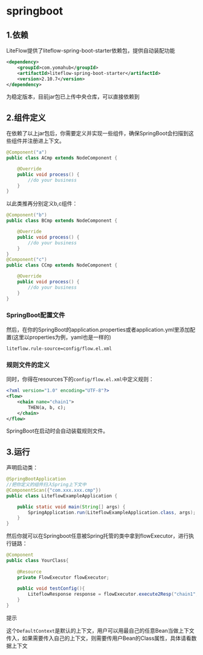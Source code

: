 # springboot

## 1.依赖

LiteFlow提供了liteflow-spring-boot-starter依赖包，提供自动装配功能

```xml
<dependency>
    <groupId>com.yomahub</groupId>
    <artifactId>liteflow-spring-boot-starter</artifactId>
    <version>2.10.7</version>
</dependency>
```

为稳定版本，目前jar包已上传中央仓库，可以直接依赖到

## 2.组件定义

在依赖了以上jar包后，你需要定义并实现一些组件，确保SpringBoot会扫描到这些组件并注册进上下文。

```java
@Component("a")
public class ACmp extends NodeComponent {

	@Override
	public void process() {
		//do your business
	}
}
```

以此类推再分别定义b,c组件：

```java
@Component("b")
public class BCmp extends NodeComponent {

	@Override
	public void process() {
		//do your business
	}
}
@Component("c")
public class CCmp extends NodeComponent {

	@Override
	public void process() {
		//do your business
	}
}
```

### SpringBoot配置文件

然后，在你的SpringBoot的application.properties或者application.yml里添加配置(这里以properties为例，yaml也是一样的)

```properties
liteflow.rule-source=config/flow.el.xml
```

### 规则文件的定义

同时，你得在resources下的`config/flow.el.xml`中定义规则：

```xml
<?xml version="1.0" encoding="UTF-8"?>
<flow>
    <chain name="chain1">
        THEN(a, b, c);
    </chain>
</flow>
```

SpringBoot在启动时会自动装载规则文件。

## 3.运行

声明启动类：

```java
@SpringBootApplication
//把你定义的组件扫入Spring上下文中
@ComponentScan({"com.xxx.xxx.cmp"})
public class LiteflowExampleApplication {

    public static void main(String[] args) {
        SpringApplication.run(LiteflowExampleApplication.class, args);
    }
}
```

然后你就可以在Springboot任意被Spring托管的类中拿到flowExecutor，进行执行链路：

```java
@Component
public class YourClass{
    
    @Resource
    private FlowExecutor flowExecutor;
    
    public void testConfig(){
        LiteflowResponse response = flowExecutor.execute2Resp("chain1", "arg");
    }
}
```

提示

这个`DefaultContext`是默认的上下文，用户可以用最自己的任意Bean当做上下文传入，如果需要传入自己的上下文，则需要传用户Bean的Class属性，具体请看数据上下文